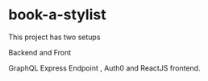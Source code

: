 # book-a-stylist

This project has two setups

Backend and Front

GraphQL Express Endpoint , Auth0 and ReactJS frontend.
